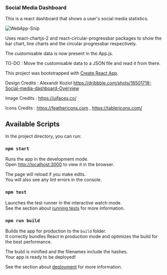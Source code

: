 ### Social Media Dashboard

This is a react dashboard that shows a user's social media statistics.


![WebApp-Snip](https://github.com/thisisyazhini/SocialMediaDashboard/raw/main/public/socialmedia.jpg) 


Uses react-chartjs-2 and react-circular-progressbar packages to show the bar chart, line charts and the circular progressbar respectively.

The customisable data is now present in the App.js.

TO-DO : Move the customisable data to a JSON file and read it from there.

This project was bootstrapped with [Create React App](https://github.com/facebook/create-react-app).

Design Credits : Alexandr Koziol https://dribbble.com/shots/16501718-Social-media-dashboard-Overview

Image Credits : https://uifaces.co/

Icons Credits : https://feathericons.com , https://tablericons.com/

## Available Scripts

In the project directory, you can run:

### `npm start`

Runs the app in the development mode.\
Open [http://localhost:3000](http://localhost:3000) to view it in the browser.

The page will reload if you make edits.\
You will also see any lint errors in the console.

### `npm test`

Launches the test runner in the interactive watch mode.\
See the section about [running tests](https://facebook.github.io/create-react-app/docs/running-tests) for more information.

### `npm run build`

Builds the app for production to the `build` folder.\
It correctly bundles React in production mode and optimizes the build for the best performance.

The build is minified and the filenames include the hashes.\
Your app is ready to be deployed!

See the section about [deployment](https://facebook.github.io/create-react-app/docs/deployment) for more information.
